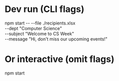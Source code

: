 # Dev run (CLI flags)
npm start -- --file ./recipients.xlsx \
--dept "Computer Science" \
--subject "Welcome to CS Week" \
--message "Hi, don't miss our upcoming events!"

# Or interactive (omit flags)
npm start